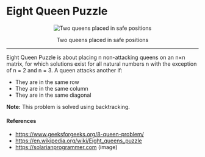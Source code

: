 # Eight Queen Puzzle

<div align="center">
	<img src="https://solarianprogrammer.com/images/2017/11/20/queens_attack_patterns.png" alt="Two queens placed in safe positions" />
</div>

<p align="center">
	Two queens placed in safe positions
</p>  

<hr />

Eight Queen Puzzle is about placing n non-attacking queens on an n×n matrix, for which solutions exist for all natural numbers n with the exception of n = 2 and n = 3. A queen attacks another if:
<ul>
	<li>They are in the same row</li>
	<li>They are in the same column</li>
	<li>They are in the same diagonal</li>
</ul>

<b>Note:</b> This problem is solved using backtracking.

#### References
- https://www.geeksforgeeks.org/8-queen-problem/
- https://en.wikipedia.org/wiki/Eight_queens_puzzle
- https://solarianprogrammer.com (image)
